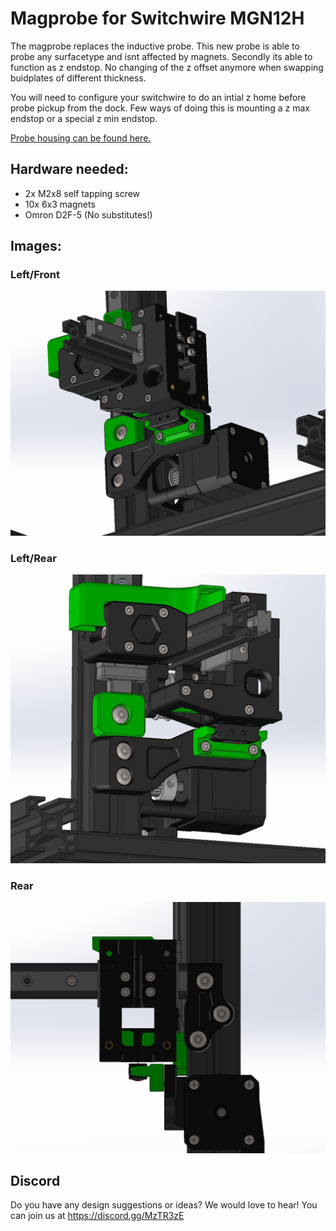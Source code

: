 # Magprobe for Switchwire MGN12H

The magprobe replaces the inductive probe. This new probe is able to probe any surfacetype and isnt affected by magnets. 
Secondly its able to function as z endstop. No changing of the z offset anymore when swapping buidplates of different thickness.

You will need to configure your switchwire to do an intial z home before probe pickup from the dock. Few ways of doing this is mounting a z max endstop or a special z min endstop. 


[Probe housing can be found here.](https://github.com/Annex-Engineering/Quickdraw_Probe/blob/main/STLs/omron_d2f-5_microswitch_probe_body_x1_rev3.STL)

## Hardware needed: 
- 2x M2x8 self tapping screw 
- 10x 6x3 magnets 
- Omron D2F-5 (No substitutes!) 

## Images:
### Left/Front
![Left/Front View](./Images/1.JPG "Left/Front View")
### Left/Rear
![Left/Rear View](./Images/2.JPG "Left/Rear View")
### Rear
![Rear View](./Images/3.JPG "Rear View")

## Discord
Do you have any design suggestions or ideas? We would love to hear! You can join us at https://discord.gg/MzTR3zE



